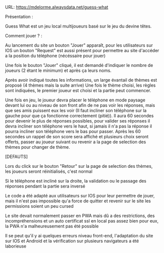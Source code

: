 
URL: https://mdelorme.alwaysdata.net/guess-what

Présentation : 

Guess What est un jeu local multijoueurs basé sur le jeu du devine têtes.


Comment jouer ? : 

Au lancement du site un bouton "Jouer" apparaît, pour les utilisateurs sur IOS un bouton "Request" est
aussi présent pour permettre au site d'accéder a la position du téléphone (nécéssaire pour jouer)

Une fois le bouton "Jouer" cliqué, il est demandé d'indiquer le nombre de joueurs (2 étant le minimum) et
après ça leurs noms.

Après avoir indiqué toutes les informations, un large évantail de thèmes est proposé (4 thèmes mais la suite arrive)
Une fois le thème choisi, les règles sont indiquées, le premier joueur est choisi et la
partie peut commencer.

Une fois en jeu, le joueur devra placer le téléphone en mode paysage devant lui ou au niveau de son front afin de ne pas
voir les réponses, mais que ses amis puissent eux les voir (Il faut incliner son téléphone sur la gauche pour que ça
fonctionne correctement (pitié)). Il aura 60 secondes pour devenir le plus
de réponses possibles, pour valider ses réponses il devra incliner son téléphone vers le haut, si jamais
il n'a pas la réponse il pourra incliner son téléphone vers le bas pour passer. Après les 60 secondes un 
rappel de son score sera affiché et plusieurs choix seront offerts, passer au joueur suivant ou revenir
a la page de selection des thèmes pour changer de thème.



[DEFAUTS]

Lors du click sur le bouton "Retour" sur la page de selection des thèmes,  les joueurs seront 
réinitialisés, c'est normal 

Si le téléphone est incliné sur la droite, la validation ou le passage des réponses pendant la partie sera inversé

Le code a été adapté aux utilisateurs sur IOS pour leur permettre de jouer, mais il n'est pas impossible qu'a force de
quitter et revenir sur le site les permissions soient un peu cursed

Le site devait normalement passer en PWA mais dû a des restrictions, des incompréhensions et un auto certificat ssl en local
pas assez bien pour eux, la PWA n'a malheureusement pas été possible

Il se peut qu'il y ai quelques erreurs niveau front-end, l'adaptation du site sur IOS et Android et la vérification sur 
plusieurs navigateurs a été laborieuse


